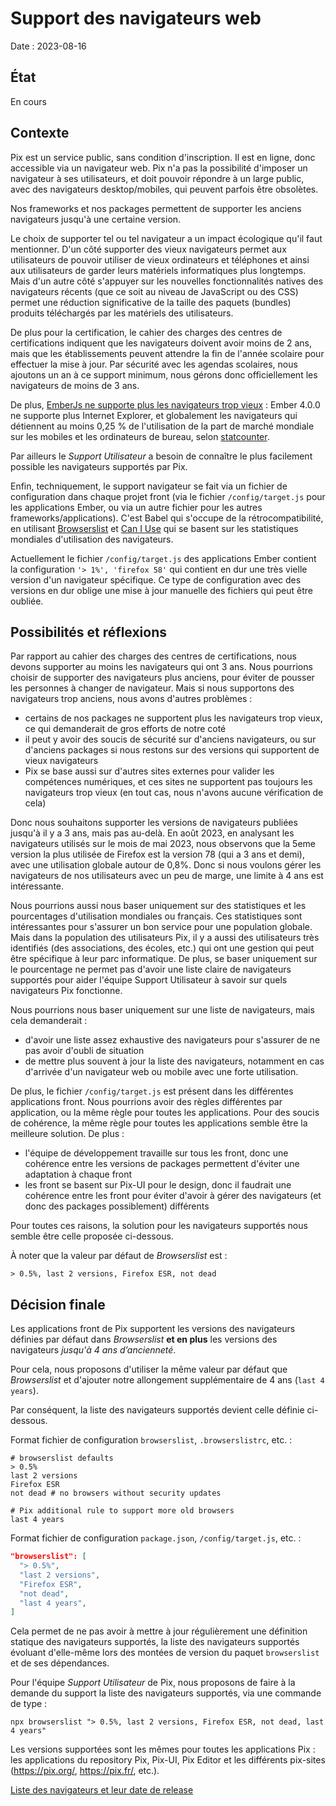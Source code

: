 # Support des navigateurs web

Date : 2023-08-16

## État

En cours

## Contexte

Pix est un service public, sans condition d'inscription. Il est en ligne, donc accessible via un navigateur web. Pix n'a pas la possibilité d'imposer un navigateur à ses utilisateurs, et doit pouvoir répondre à un large public, avec des navigateurs desktop/mobiles, qui peuvent parfois être obsolètes.

Nos frameworks et nos packages permettent de supporter les anciens navigateurs jusqu'à une certaine version.

Le choix de supporter tel ou tel navigateur a un impact écologique qu'il faut mentionner. D'un côté supporter des vieux navigateurs permet aux utilisateurs de pouvoir utiliser de vieux ordinateurs et téléphones et ainsi aux utilisateurs de garder leurs matériels informatiques plus longtemps. Mais d'un autre côté s'appuyer sur les nouvelles fonctionnalités natives des navigateurs récents (que ce soit au niveau de JavaScript ou des CSS) permet une réduction significative de la taille des paquets (bundles) produits téléchargés par les matériels des utilisateurs.

De plus pour la certification, le cahier des charges des centres de certifications indiquent que les navigateurs doivent avoir moins de 2 ans, mais que les établissements peuvent attendre la fin de l'année scolaire pour effectuer la mise à jour. Par sécurité avec les agendas scolaires, nous ajoutons un an à ce support minimum, nous gérons donc officiellement les navigateurs de moins de 3 ans.

De plus, [EmberJs ne supporte plus les navigateurs trop vieux](https://emberjs.com/browser-support/) : Ember 4.0.0 ne supporte plus Internet Explorer, et globalement les navigateurs qui détiennent au moins 0,25 % de l'utilisation de la part de marché mondiale sur les mobiles et les ordinateurs de bureau, selon [statcounter](https://gs.statcounter.com/browser-market-share).

Par ailleurs le *Support Utilisateur* a besoin de connaître le plus facilement possible les navigateurs supportés par Pix.

Enfin, techniquement, le support navigateur se fait via un fichier de configuration dans chaque projet front (via le fichier `/config/target.js` pour les applications Ember, ou via un autre fichier pour les autres frameworks/applications). C'est Babel qui s'occupe de la rétrocompatibilité, en utilisant [Browserslist](https://github.com/browserslist/browserslist) et [Can I Use](https://caniuse.com/) qui se basent sur les statistiques mondiales d'utilisation des navigateurs.

Actuellement le fichier `/config/target.js` des applications Ember contient la configuration `'> 1%', 'firefox 58'` qui contient en dur une très vielle version d'un navigateur spécifique. Ce type de configuration avec des versions en dur oblige une mise à jour manuelle des fichiers qui peut être oubliée.

## Possibilités et réflexions

Par rapport au cahier des charges des centres de certifications, nous devons supporter au moins les navigateurs qui ont 3 ans.
Nous pourrions choisir de supporter des navigateurs plus anciens, pour éviter de pousser les personnes à changer de navigateur.
Mais si nous supportons des navigateurs trop anciens, nous avons d'autres problèmes : 
- certains de nos packages ne supportent plus les navigateurs trop vieux, ce qui demanderait de gros efforts de notre coté
- il peut y avoir des soucis de sécurité sur d'anciens navigateurs, ou sur d'anciens packages si nous restons sur des versions qui supportent de vieux navigateurs
- Pix se base aussi sur d'autres sites externes pour valider les compétences numériques, et ces sites ne supportent pas toujours les navigateurs trop vieux (en tout cas, nous n'avons aucune vérification de cela)

Donc nous souhaitons supporter les versions de navigateurs publiées jusqu'à il y a 3 ans, mais pas au-delà.
En août 2023, en analysant les navigateurs utilisés sur le mois de mai 2023, nous observons que la 5eme version la plus utilisée de Firefox est la version 78 (qui a 3 ans et demi), avec une utilisation globale autour de 0,8%.
Donc si nous voulons gérer les navigateurs de nos utilisateurs avec un peu de marge, une limite à 4 ans est intéressante.

Nous pourrions aussi nous baser uniquement sur des statistiques et les pourcentages d'utilisation mondiales ou français. Ces statistiques sont intéressantes pour s'assurer un bon service pour une population globale. Mais dans la population des utilisateurs Pix, il y a aussi des utilisateurs très identifiés (des associations, des écoles, etc.) qui ont une gestion qui peut être spécifique à leur parc informatique.
De plus, se baser uniquement sur le pourcentage ne permet pas d'avoir une liste claire de navigateurs supportés pour aider l'équipe Support Utilisateur à savoir sur quels navigateurs Pix fonctionne.

Nous pourrions nous baser uniquement sur une liste de navigateurs, mais cela demanderait : 
- d'avoir une liste assez exhaustive des navigateurs pour s'assurer de ne pas avoir d'oubli de situation
- de mettre plus souvent à jour la liste des navigateurs, notamment en cas d'arrivée d'un navigateur web ou mobile avec une forte utilisation.

De plus, le fichier `/config/target.js` est présent dans les différentes applications front.
Nous pourrions avoir des règles différentes par application, ou la même règle pour toutes les applications.
Pour des soucis de cohérence, la même règle pour toutes les applications semble être la meilleure solution. De plus : 
- l'équipe de développement travaille sur tous les front, donc une cohérence entre les versions de packages permettent d'éviter une adaptation à chaque front
- les front se basent sur Pix-UI pour le design, donc il faudrait une cohérence entre les front pour éviter d'avoir à gérer des navigateurs (et donc des packages possiblement) différents

Pour toutes ces raisons, la solution pour les navigateurs supportés nous semble être celle proposée ci-dessous.

À noter que la valeur par défaut de *Browserslist* est :

```dotenv
> 0.5%, last 2 versions, Firefox ESR, not dead
```

## Décision finale

Les applications front de Pix supportent les versions des navigateurs définies par défaut dans *Browserslist* **et en plus** les versions des navigateurs *jusqu'à 4 ans d’ancienneté*.

Pour cela, nous proposons d'utiliser la même valeur par défaut que *Browserslist* et d'ajouter notre allongement supplémentaire de 4 ans (`last 4 years`).

Par conséquent, la liste des navigateurs supportés devient celle définie ci-dessous.

Format fichier de configuration `browserslist`, `.browserslistrc`, etc. :

```dotenv
# browserslist defaults
> 0.5%
last 2 versions
Firefox ESR
not dead # no browsers without security updates

# Pix additional rule to support more old browsers
last 4 years
```

Format fichier de configuration `package.json`, `/config/target.js`, etc. :

```json
"browserslist": [
  "> 0.5%",
  "last 2 versions",
  "Firefox ESR",
  "not dead",
  "last 4 years",
]
```

Cela permet de ne pas avoir à mettre à jour régulièrement une définition statique des navigateurs supportés, la liste des navigateurs supportés évoluant d'elle-même lors des montées de version du paquet `browserslist` et de ses dépendances.

Pour l'équipe *Support Utilisateur* de Pix, nous proposons de faire à la demande du support la liste des navigateurs supportés, via une commande de type :

```shell
npx browserslist "> 0.5%, last 2 versions, Firefox ESR, not dead, last 4 years"
```

Les versions supportées sont les mêmes pour toutes les applications Pix : les applications du repository Pix, Pix-UI, Pix Editor et les différents pix-sites (https://pix.org/, https://pix.fr/, etc.).

[Liste des navigateurs et leur date de release](https://en.wikipedia.org/wiki/Timeline_of_web_browsers)
